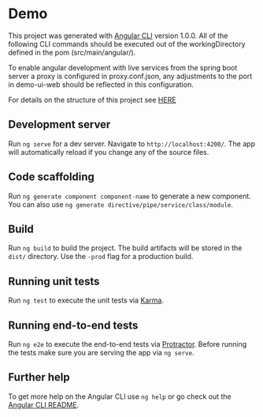 # Demo

This project was generated with [Angular CLI](https://github.com/angular/angular-cli) version 1.0.0. All of the following CLI commands should be executed out of 
the workingDirectory defined in the pom (src/main/angular/).

To enable angular development with live services from the spring boot server a proxy is configured in proxy.conf.json, any adjustments to the port in demo-ui-web
should be reflected in this configuration.

For details on the structure of this project see [HERE](https://blog.jdriven.com/2016/12/angular2-spring-boot-getting-started/)

## Development server

Run `ng serve` for a dev server. Navigate to `http://localhost:4200/`. The app will automatically reload if you change any of the source files.

## Code scaffolding

Run `ng generate component component-name` to generate a new component. You can also use `ng generate directive/pipe/service/class/module`.

## Build

Run `ng build` to build the project. The build artifacts will be stored in the `dist/` directory. Use the `-prod` flag for a production build.

## Running unit tests

Run `ng test` to execute the unit tests via [Karma](https://karma-runner.github.io).

## Running end-to-end tests

Run `ng e2e` to execute the end-to-end tests via [Protractor](http://www.protractortest.org/).
Before running the tests make sure you are serving the app via `ng serve`.

## Further help

To get more help on the Angular CLI use `ng help` or go check out the [Angular CLI README](https://github.com/angular/angular-cli/blob/master/README.md).
